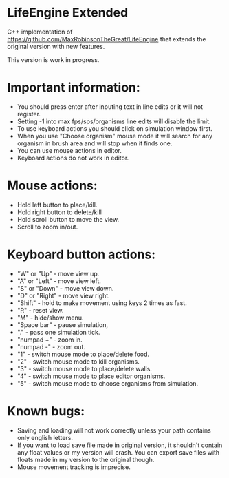 # LifeEngine Extended
C++ implementation of https://github.com/MaxRobinsonTheGreat/LifeEngine that extends the original version with new features.

This version is work in progress.

# Important information:
- You should press enter after inputing text in line edits or it will not register.
- Setting -1 into max fps/sps/organisms line edits will disable the limit.
- To use keyboard actions you should click on simulation window first.
- When you use "Choose organism" mouse mode it will search for any organism in brush area and will stop when it finds one.
- You can use mouse actions in editor.
- Keyboard actions do not work in editor.

# Mouse actions:
- Hold left button to place/kill.
- Hold right button to delete/kill
- Hold scroll button to move the view.
- Scroll to zoom in/out.

# Keyboard button actions:
- "W" or "Up" - move view up.
- "A" or "Left" - move view left.
- "S" or "Down" - move view down.
- "D" or "Right" - move view right.
- "Shift" - hold to make movement using keys 2 times as fast.
- "R" - reset view.
- "M" - hide/show menu.
- "Space bar" - pause simulation,
- "." - pass one simulation tick.
- "numpad +" - zoom in.
- "numpad -" - zoom out.
- "1" - switch mouse mode to place/delete food.
- "2" - switch mouse mode to kill organisms.
- "3" - switch mouse mode to place/delete walls.
- "4" - switch mouse mode to place editor organisms.
- "5" - switch mouse mode to choose organisms from simulation.

# Known bugs:
- Saving and loading will not work correctly unless your path contains only english letters.
- If you want to load save file made in original version, it shouldn't contain any float values or my version will crash. You can export save files with floats made in my version to the original though.
- Mouse movement tracking is imprecise.
